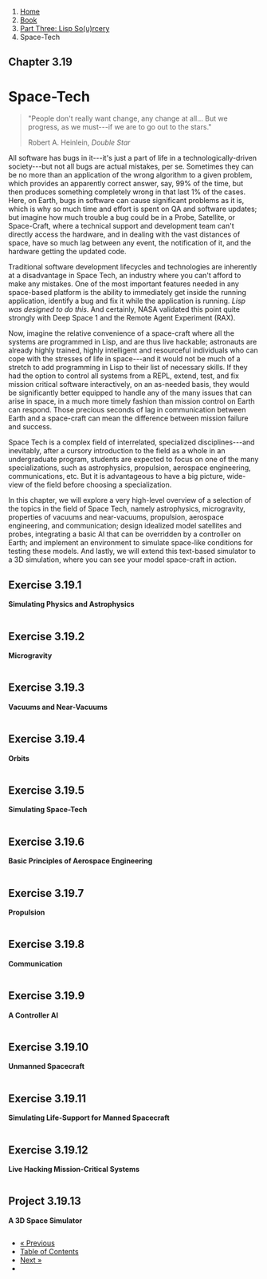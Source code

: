 <ol class="breadcrumb">
  <li><a href="/">Home</a></li>
  <li><a href="/book/">Book</a></li>
  <li><a href="/book/3-00-00-overview/">Part Three: Lisp So(u)rcery</a></li>
  <li class="active">Space-Tech</li>
</ol>

## Chapter 3.19

# Space-Tech

> "People don't really want change, any change at all... But we progress, as we must---if we are to go out to the stars."
> <footer>Robert A. Heinlein, <em>Double Star</em></footer>

All software has bugs in it---it's just a part of life in a technologically-driven society---but not all bugs are actual mistakes, per se. Sometimes they can be no more than an application of the wrong algorithm to a given problem, which provides an apparently correct answer, say, 99% of the time, but then produces something completely wrong in that last 1% of the cases.  Here, on Earth, bugs in software can cause significant problems as it is, which is why so much time and effort is spent on QA and software updates; but imagine how much trouble a bug could be in a Probe, Satellite, or Space-Craft, where a technical support and development team can't directly access the hardware, and in dealing with the vast distances of space, have so much lag between any event, the notification of it, and the hardware getting the updated code.

Traditional software development lifecycles and technologies are inherently at a disadvantage in Space Tech, an industry where you can't afford to make any mistakes.  One of the most important features needed in any space-based platform is the ability to immediately get inside the running application, identify a bug and fix it while the application is running.  *Lisp was designed to do this*.  And certainly, NASA validated this point quite strongly with Deep Space 1 and the Remote Agent Experiment (RAX).

Now, imagine the relative convenience of a space-craft where all the systems are programmed in Lisp, and are thus live hackable; astronauts are already highly trained, highly intelligent and resourceful individuals who can cope with the stresses of life in space---and it would not be much of a stretch to add programming in Lisp to their list of necessary skills.  If they had the option to control all systems from a REPL, extend, test, and fix mission critical software interactively, on an as-needed basis, they would be significantly better equipped to handle any of the many issues that can arise in space, in a much more timely fashion than mission control on Earth can respond.  Those precious seconds of lag in communication between Earth and a space-craft can mean the difference between mission failure and success.

Space Tech is a complex field of interrelated, specialized disciplines---and inevitably, after a cursory introduction to the field as a whole in an undergraduate program, students are expected to focus on one of the many specializations, such as astrophysics, propulsion, aerospace engineering, communications, etc.  But it is advantageous to have a big picture, wide-view of the field before choosing a specialization.

In this chapter, we will explore a very high-level overview of a selection of the topics in the field of Space Tech, namely astrophysics, microgravity, properties of vacuums and near-vacuums, propulsion, aerospace engineering, and communication; design idealized model satellites and probes, integrating a basic AI that can be overridden by a controller on Earth; and implement an environment to simulate space-like conditions for testing these models.  And lastly, we will extend this text-based simulator to a 3D simulation, where you can see your model space-craft in action.

## Exercise 3.19.1

**Simulating Physics and Astrophysics**

```lisp

```

## Exercise 3.19.2

**Microgravity**

```lisp

```

## Exercise 3.19.3

**Vacuums and Near-Vacuums**

```lisp

```

## Exercise 3.19.4

**Orbits**

```lisp

```

## Exercise 3.19.5

**Simulating Space-Tech**

```lisp

```

## Exercise 3.19.6

**Basic Principles of Aerospace Engineering**

```lisp

```

## Exercise 3.19.7

**Propulsion**

```lisp

```

## Exercise 3.19.8

**Communication**

```lisp

```

## Exercise 3.19.9

**A Controller AI**

```lisp

```

## Exercise 3.19.10

**Unmanned Spacecraft**

```lisp

```

## Exercise 3.19.11

**Simulating Life-Support for Manned Spacecraft**

```lisp

```

## Exercise 3.19.12

**Live Hacking Mission-Critical Systems**

```lisp

```

## Project 3.19.13

**A 3D Space Simulator**

```lisp

```

<ul class="pager">
  <li class="previous"><a href="/book/3-18-00-robotics/">&laquo; Previous</a></li>
  <li><a href="/book/">Table of Contents</a></li>
  <li class="next"><a href="/book/3-20-00-neurotech.md">Next &raquo;</a><li>
</ul>
